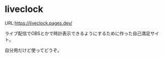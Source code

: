 # liveclock
URL:https://liveclock.pages.dev/

ライブ配信でOBSとかで時計表示できるようにするために作った自己満足サイト。

自分用だけど使ってどうぞ。
